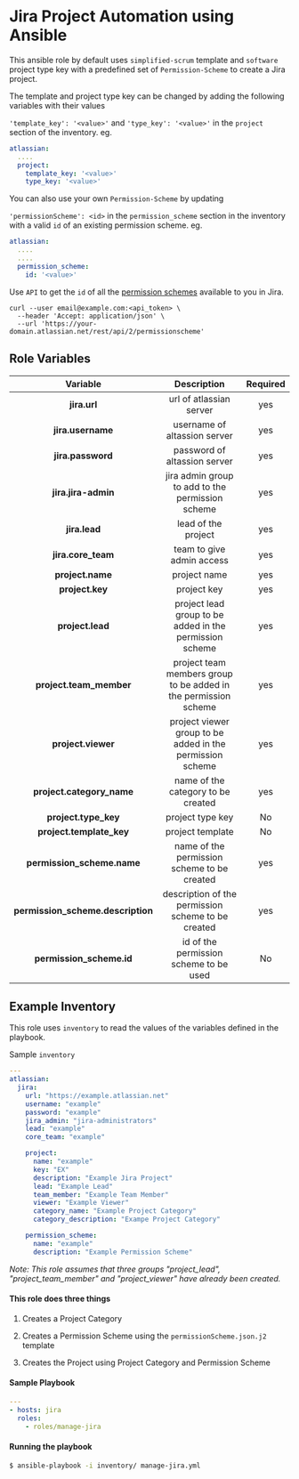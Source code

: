 # Jira Project Automation using Ansible
This ansible role by default uses `simplified-scrum` template and `software` project type key  with a predefined set of  `Permission-Scheme`  to create a Jira project.

The template and project type key can be changed by adding the following variables with their values

`'template_key': '<value>'` and `'type_key': '<value>'` 
in the `project` section of the inventory.
eg.
```yaml
atlassian:
  ....
  project:
    template_key: '<value>'
    type_key: '<value>'
```    

You can also use your own `Permission-Scheme` by updating

`'permissionScheme': <id>`  in the `permission_scheme` section in the inventory with a valid `id` of an existing permission scheme.
eg.
```yaml
atlassian:
  ....
  ....
  permission_scheme:
    id: '<value>'
```    

Use `API` to get the `id` of all the [permission schemes](https://developer.atlassian.com/cloud/jira/platform/rest/#api-api-2-permissionscheme-get) available to you in Jira.

```curl
curl --user email@example.com:<api_token> \
  --header 'Accept: application/json' \
  --url 'https://your-domain.atlassian.net/rest/api/2/permissionscheme'
```
## Role Variables

| Variable | Description | Required | 
|:--------:|:-----------:|:--------:|
|**jira.url**| url of atlassian server | yes |
|**jira.username**| username of altassion server | yes 
|**jira.password**| password of altassion server | yes 
|**jira.jira-admin**| jira admin group to add to the permission scheme | yes
|**jira.lead**| lead of the project | yes |
|**jira.core_team**| team to give admin access | yes 
|**project.name**| project name | yes | 
|**project.key**| project key | yes | 
|**project.lead**| project lead group to be added in the permission scheme | yes | 
|**project.team_member**| project team members group to be added in the permission scheme  | yes | 
|**project.viewer**| project viewer group to be added in the permission scheme | yes | 
|**project.category_name**| name of the category to be created | yes | 
|**project.type_key**| project type key | No | 
|**project.template_key**| project template | No | 
|**permission_scheme.name**| name of the permission scheme to be created | yes | 
|**permission_scheme.description**| description of the permission scheme to be created | yes |
|**permission_scheme.id**| id of the permission scheme to be used | No | 



## Example Inventory
This role uses `inventory` to read the values of the variables defined in the playbook.


Sample `inventory`
```yaml
---
atlassian:
  jira:
    url: "https://example.atlassian.net"
    username: "example"
    password: "example"
    jira_admin: "jira-administrators"
    lead: "example"
    core_team: "example"

    project:
      name: "example"
      key: "EX"
      description: "Example Jira Project"
      lead: "Example Lead"
      team_member: "Example Team Member"
      viewer: "Example Viewer"
      category_name: "Example Project Category"
      category_description: "Exampe Project Category"

    permission_scheme:
      name: "example"
      description: "Example Permission Scheme"
```

*Note:
This role  assumes that three groups "project_lead", "project_team_member" and "project_viewer" have already been created.*

#### This role does three things
1.  Creates a Project Category

2.  Creates a Permission Scheme using the `permissionScheme.json.j2` template

3.  Creates the Project using Project Category and Permission Scheme


#### Sample Playbook
```yaml
---
- hosts: jira
  roles:
    - roles/manage-jira
```

#### Running the playbook

```bash
$ ansible-playbook -i inventory/ manage-jira.yml
```

